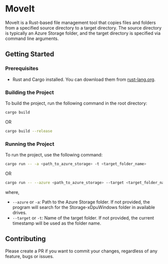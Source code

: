 # MoveIt

MoveIt is a Rust-based file management tool that copies files and folders from a specified source directory to a target directory. The source directory is typically an Azure Storage folder, and the target directory is specified via command line arguments.


## Getting Started

### Prerequisites

- Rust and Cargo installed. You can download them from [rust-lang.org](https://www.rust-lang.org/).

### Building the Project

To build the project, run the following command in the root directory:

```sh
cargo build
```
OR
```sh
cargo build --release
```

### Running the Project

To run the project, use the following command:

```sh
cargo run -- -a <path_to_azure_storage> -t <target_folder_name>
```
OR
```sh
cargo run -- --azure <path_to_azure_storage> --target <target_folder_name>
```
where, 
 - `--azure` or `-a`: Path to the Azure Storage folder. If not provided, the program will search for the Storage-xDpuWindows folder in available drives.
 - `--target` or `-t`: Name of the target folder. If not provided, the current timestamp will be used as the folder name.

## Contributing

Please create a PR if you want to commit your changes, regardless of any feature, bugs or issues. 
